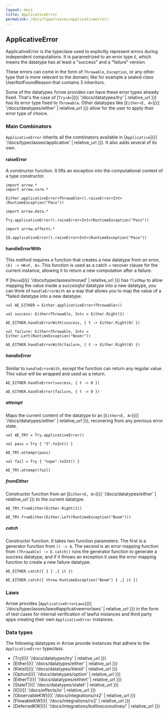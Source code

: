 ```yaml
---
layout: docs
title: ApplicativeError
permalink: /docs/typeclasses/applicativeerror/
---
```


## ApplicativeError

ApplicativeError is the typeclase used to explicitly represent errors during independent computations.
It is parametrized to an error type `E`, which means the datatype has at least a "success" and a "failure" version.

These errors can come in the form of `Throwable`, `Exception`, or any other type that is more relevant to the domain;
like for example a sealed class UserNotFoundReason that contains 3 inheritors.

Some of the datatypes Λrrow provides can have these error types already fixed.
That's the case of [`Try<A>`]({{ '/docs/datatypes/try' | relative_url }}) has its error type fixed to `Throwable`.
Other datatypes like [`Either<E, A>`]({{ '/docs/datatypes/either' | relative_url }}) allow for the user to apply their error type of choice.

### Main Combinators

`ApplicativeError` inherits all the combinators available in [`Applicative`]({{ '/docs/typeclasses/applicative' | relative_url }}). It also adds several of its own.

#### raiseError

A constructor function. It lifts an exception into the computational context of a type constructor.

```kotlin:ank
import arrow.*
import arrow.core.*

Either.applicativeError<Throwable>().raiseError<Int>(RuntimeException("Paco"))
```

```kotlin:ank
import arrow.data.*

Try.applicativeError().raiseError<Int>(RuntimeException("Paco"))
```

```kotlin:ank
import arrow.effects.*

IO.applicativeError().raiseError<Int>(RuntimeException("Paco"))
```

#### handleErrorWith

This method requires a function that creates a new datatype from an error, `(E) -> HK<F, A>`. This function is used as a catch + recover clause for the current instance, allowing it to return a new computation after a failure.

If [`Monad`]({{ '/docs/typeclasses/monad' | relative_url }}) has `flatMap` to allow mapping the value inside a *successful* datatype into a new datatype, you can think of `handleErrorWith` as a way that allows you to map the value of a *failed datatype into a new datatype. 

```kotlin:ank
val AE_EITHER = Either.applicativeError<Throwable>()

val success: Either<Throwable, Int> = Either.Right(1)

AE_EITHER.handleErrorWith(success, { t -> Either.Right(0) })
```

```kotlin:ank
val failure: Either<Throwable, Int> = Either.Left(RuntimeException("Boom!"))

AE_EITHER.handleErrorWith(failure, { t -> Either.Right(0) })
```

##### handleError

Similar to `handleErrorWith`, except the function can return any regular value. This value will be wrapped and used as a return.

```kotlin:ank
AE_EITHER.handleError(success, { t -> 0 })
```

```kotlin:ank
AE_EITHER.handleError(failure, { t -> 0 })
```

##### attempt

Maps the current content of the datatype to an [`Either<E, A>`]({{ '/docs/datatypes/either' | relative_url }}), recovering from any previous error state.

```kotlin:ank
val AE_TRY = Try.applicativeError()

val pass = Try { "3".toInt() }

AE_TRY.attempt(pass)
```

```kotlin:ank
val fail = Try { "nope".toInt() }
```

```kotlin:ank
AE_TRY.attempt(fail)
```

##### fromEither

Constructor function from an [`Either<E, A>`]({{ '/docs/datatypes/either' | relative_url }}) to the current datatype.

```kotlin:ank
AE_TRY.fromEither(Either.Right(1))
```

```kotlin:ank
AE_TRY.fromEither(Either.Left(RuntimeException("Boom")))
```

##### catch

Constructor function. It takes two function parameters. The first is a generator function from `() -> A`. The second is an error mapping function from `(Throwable) -> E`.
`catch()` runs the generator function to generate a success datatype, and if it throws an exception it uses the error mapping function to create a new failure datatype.

```kotlin:ank
AE_EITHER.catch({ 1 } ,{ it })
```

```kotlin:ank
AE_EITHER.catch({ throw RuntimeException("Boom") } ,{ it })
```

### Laws

Arrow provides [`ApplicativeErrorLaws`]({{ '/docs/typeclasses/laws#applicativeerrorlaws' | relative_url }}) in the form of test cases for internal verification of lawful instances and third party apps creating their own `ApplicativeError` instances.

### Data types

The following datatypes in Arrow provide instances that adhere to the `ApplicativeError` typeclass.

- [Try]({{ '/docs/datatypes/try' | relative_url }})
- [Either]({{ '/docs/datatypes/either' | relative_url }})
- [Kleisli]({{ '/docs/datatypes/kleisli' | relative_url }})
- [Option]({{ '/docs/datatypes/option' | relative_url }})
- [EitherT]({{ '/docs/datatypes/eithert' | relative_url }})
- [StateT]({{ '/docs/datatypes/statet' | relative_url }})
- [IO]({{ '/docs/effects/io' | relative_url }})
- [ObservableKW]({{ '/docs/integrations/rx2' | relative_url }})
- [FlowableKW]({{ '/docs/integrations/rx2' | relative_url }})
- [DeferredKW]({{ '/docs/integrations/kotlinxcoroutines/' | relative_url }})
